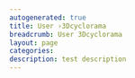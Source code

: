 ```yaml
---
autogenerated: true
title: User ›3Dcyclorama
breadcrumb: User 3Dcyclorama
layout: page
categories: 
description: test description
---
```




